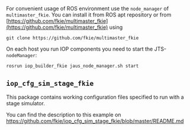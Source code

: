 For convenient usage of ROS environment use the `node_manager` of `multimaster_fkie`. You can install it from ROS apt repository or from  [https://github.com/fkie/multimaster_fkie](https://github.com/fkie/multimaster_fkie) using

    git clone https://github.com/fkie/multimaster_fkie

On each host you run IOP components you need to start the JTS-`nodeManager`:
```bash
rosrun iop_builder_fkie jaus_node_manager.sh start
```

## `iop_cfg_sim_stage_fkie`
This package contains working configuration files specified to run with a stage simulator.

You can find the description to this example on https://github.com/fkie/iop_cfg_sim_stage_fkie/blob/master/README.md
